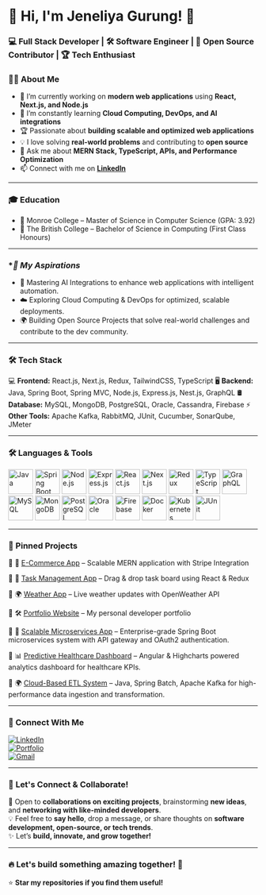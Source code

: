 # 🚀 Hi, I'm Jeneliya Gurung! 👋  
### 💻 Full Stack Developer | 🛠️ Software Engineer | 🚀 Open Source Contributor | 🏆 Tech Enthusiast  

### **👩‍💻 About Me**
- 🔭 I’m currently working on **modern web applications** using **React, Next.js, and Node.js**  
- 🌱 I’m constantly learning **Cloud Computing, DevOps, and AI integrations**  
- 🏆 Passionate about **building scalable and optimized web applications**  
- 💡 I love solving **real-world problems** and contributing to **open source**  
- 💬 Ask me about **MERN Stack, TypeScript, APIs, and Performance Optimization**  
- 📫 Connect with me on **[LinkedIn](https://linkedin.com/in/jeneliya-gurung)**  

---

### **🎓 Education**
- 📍 Monroe College – Master of Science in Computer Science (GPA: 3.92)
- 📍 The British College – Bachelor of Science in Computing (First Class Honours)

---

### **🎯 My Aspirations*
- 🚀 Mastering AI Integrations to enhance web applications with intelligent automation.
- ☁️ Exploring Cloud Computing & DevOps for optimized, scalable deployments.
- 🌍 Building Open Source Projects that solve real-world challenges and contribute to the dev community.
    
---

### **🛠 Tech Stack**
💻 **Frontend:** React.js, Next.js, Redux, TailwindCSS, TypeScript
🖥️ **Backend:** Java, Spring Boot, Spring MVC, Node.js, Express.js, Nest.js, GraphQL
🛢️ **Database:** MySQL, MongoDB, PostgreSQL, Oracle, Cassandra, Firebase
⚡ **Other Tools:** Apache Kafka, RabbitMQ, JUnit, Cucumber, SonarQube, JMeter

---

### **🛠 Languages & Tools**
<p align="left"> <img src="https://cdn.jsdelivr.net/gh/devicons/devicon/icons/java/java-original.svg" height="50" alt="Java"/> <img src="https://cdn.jsdelivr.net/gh/devicons/devicon/icons/spring/spring-original.svg" height="50" alt="Spring Boot"/> <img src="https://cdn.jsdelivr.net/gh/devicons/devicon/icons/nodejs/nodejs-original.svg" height="50" alt="Node.js"/> <img src="https://cdn.jsdelivr.net/gh/devicons/devicon/icons/express/express-original.svg" height="50" alt="Express.js"/> <img src="https://cdn.jsdelivr.net/gh/devicons/devicon/icons/react/react-original.svg" height="50" alt="React.js"/> <img src="https://cdn.jsdelivr.net/gh/devicons/devicon/icons/nextjs/nextjs-original.svg" height="50" alt="Next.js"/> <img src="https://cdn.jsdelivr.net/gh/devicons/devicon/icons/redux/redux-original.svg" height="50" alt="Redux"/> <img src="https://cdn.jsdelivr.net/gh/devicons/devicon/icons/typescript/typescript-original.svg" height="50" alt="TypeScript"/> <img src="https://cdn.jsdelivr.net/gh/devicons/devicon/icons/graphql/graphql-plain.svg" height="50" alt="GraphQL"/> <img src="https://cdn.jsdelivr.net/gh/devicons/devicon/icons/mysql/mysql-original.svg" height="50" alt="MySQL"/> <img src="https://cdn.jsdelivr.net/gh/devicons/devicon/icons/mongodb/mongodb-original.svg" height="50" alt="MongoDB"/> <img src="https://cdn.jsdelivr.net/gh/devicons/devicon/icons/postgresql/postgresql-original.svg" height="50" alt="PostgreSQL"/> <img src="https://cdn.jsdelivr.net/gh/devicons/devicon/icons/oracle/oracle-original.svg" height="50" alt="Oracle"/> <img src="https://cdn.jsdelivr.net/gh/devicons/devicon/icons/firebase/firebase-plain.svg" height="50" alt="Firebase"/> <img src="https://cdn.jsdelivr.net/gh/devicons/devicon/icons/docker/docker-original.svg" height="50" alt="Docker"/> <img src="https://cdn.jsdelivr.net/gh/devicons/devicon/icons/kubernetes/kubernetes-plain.svg" height="50" alt="Kubernetes"/> <img src="https://cdn.jsdelivr.net/gh/devicons/devicon/icons/junit/junit-original.svg" height="50" alt="JUnit"/> </p> 

---

### **📌 Pinned Projects**
🔹 🚀 [E-Commerce App](https://github.com/Jeneliya12/) – Scalable MERN application with Stripe Integration

🔹 📅 [Task Management App](https://github.com/Jeneliya12/)  – Drag & drop task board using React & Redux

🔹 🌍 [Weather App](https://github.com/Jeneliya12/) – Live weather updates with OpenWeather API

🔹 🛠️ [Portfolio Website](https://github.com/Jeneliya12/)  – My personal developer portfolio

🔹 🚀 [Scalable Microservices App](https://github.com/Jeneliya12/)  – Enterprise-grade Spring Boot microservices system with API gateway and OAuth2 authentication.

🔹 📊 [Predictive Healthcare Dashboard](https://github.com/Jeneliya12/)  – Angular & Highcharts powered analytics dashboard for healthcare KPIs.

🔹 🌍 [Cloud-Based ETL System](https://github.com/Jeneliya12/) – Java, Spring Batch, Apache Kafka for high-performance data ingestion and transformation.

---

### **📢 Connect With Me**
[![LinkedIn](https://img.shields.io/badge/-LinkedIn-blue?style=flat&logo=Linkedin&logoColor=white)](https://linkedin.com/in/jeneliya-gurung)  
[![Portfolio](https://img.shields.io/badge/-Portfolio-181717?style=flat&logo=github&logoColor=white)](https://jeneliyagurung.com)  
[![Gmail](https://img.shields.io/badge/-Gmail-D14836?style=flat&logo=gmail&logoColor=white)](mailto:jeneliyagurung6@gmail.com)  


---

### 🤝 **Let's Connect & Collaborate!**  
🚀 Open to **collaborations on exciting projects**, brainstorming **new ideas**, and **networking with like-minded developers**.  
💡 Feel free to **say hello**, drop a message, or share thoughts on **software development, open-source, or tech trends**.  
✨ Let’s **build, innovate, and grow together!** 

---

### 🔥 **Let's build something amazing together!** 🚀  
⭐ **Star my repositories if you find them useful!**  

